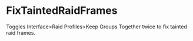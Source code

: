 # FixTaintedRaidFrames
Toggles Interface>Raid Profiles>Keep Groups Together twice to fix tainted raid frames.

